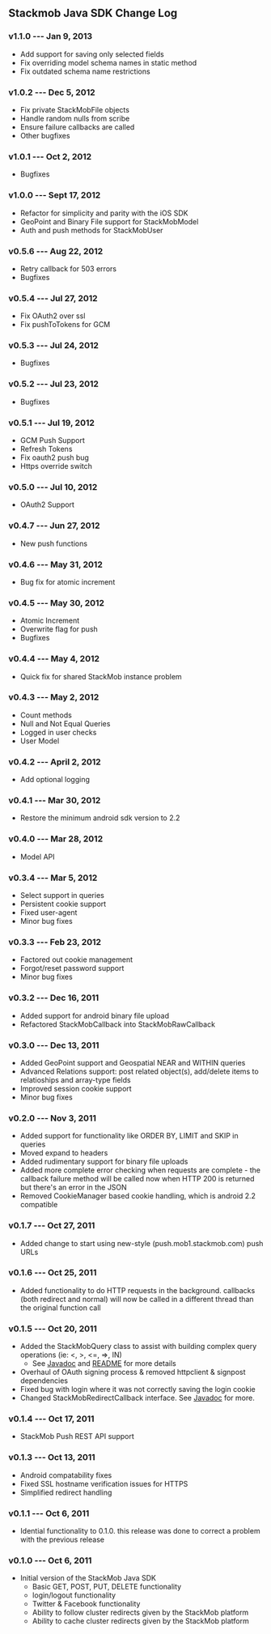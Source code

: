 ## Stackmob Java SDK Change Log

### v1.1.0 --- Jan 9, 2013
* Add support for saving only selected fields
* Fix overriding model schema names in static method
* Fix outdated schema name restrictions

### v1.0.2 --- Dec 5, 2012
* Fix private StackMobFile objects
* Handle random nulls from scribe
* Ensure failure callbacks are called
* Other bugfixes

### v1.0.1 --- Oct 2, 2012
* Bugfixes

### v1.0.0 --- Sept 17, 2012
* Refactor for simplicity and parity with the iOS SDK
* GeoPoint and Binary File support for StackMobModel
* Auth and push methods for StackMobUser

### v0.5.6 --- Aug 22, 2012
* Retry callback for 503 errors
* Bugfixes

### v0.5.4 --- Jul 27, 2012
* Fix OAuth2 over ssl
* Fix pushToTokens for GCM

### v0.5.3 --- Jul 24, 2012
* Bugfixes

### v0.5.2 --- Jul 23, 2012
* Bugfixes

### v0.5.1 --- Jul 19, 2012
* GCM Push Support
* Refresh Tokens
* Fix oauth2 push bug
* Https override switch

### v0.5.0 --- Jul 10, 2012
* OAuth2 Support

### v0.4.7 --- Jun 27, 2012
* New push functions

### v0.4.6 --- May 31, 2012
* Bug fix for atomic increment

### v0.4.5 --- May 30, 2012
* Atomic Increment
* Overwrite flag for push
* Bugfixes

### v0.4.4 --- May 4, 2012
* Quick fix for shared StackMob instance problem

### v0.4.3 --- May 2, 2012
* Count methods
* Null and Not Equal Queries
* Logged in user checks
* User Model

### v0.4.2 --- April 2, 2012
* Add optional logging

### v0.4.1 --- Mar 30, 2012
* Restore the minimum android sdk version to 2.2

### v0.4.0 --- Mar 28, 2012
* Model API

### v0.3.4 --- Mar 5, 2012
* Select support in queries
* Persistent cookie support
* Fixed user-agent
* Minor bug fixes

### v0.3.3 --- Feb 23, 2012
* Factored out cookie management
* Forgot/reset password support
* Minor bug fixes

### v0.3.2 --- Dec 16, 2011
* Added support for android binary file upload
* Refactored StackMobCallback into StackMobRawCallback

### v0.3.0 --- Dec 13, 2011
* Added GeoPoint support and Geospatial NEAR and WITHIN queries
* Advanced Relations support: post related object(s), add/delete items to relatioships and array-type fields
* Improved session cookie support
* Minor bug fixes

### v0.2.0 --- Nov 3, 2011
* Added support for functionality like ORDER BY, LIMIT and SKIP in queries
* Moved expand to headers
* Added rudimentary support for binary file uploads
* Added more complete error checking when requests are complete - the callback failure method will be called now when HTTP 200 is returned but there's an error in the JSON
* Removed CookieManager based cookie handling, which is android 2.2 compatible

### v0.1.7 --- Oct 27, 2011
* Added change to start using new-style (push.mob1.stackmob.com) push URLs

### v0.1.6 --- Oct 25, 2011
* Added functionality to do HTTP requests in the background. callbacks (both redirect and normal) will now be called in a different thread than the original function call

### v0.1.5 --- Oct 20, 2011
* Added the StackMobQuery class to assist with building complex query operations (ie: <, >, <=, =>, IN)
	* See [Javadoc](http://stackmob.github.com/stackmob-java-client-sdk/javadoc/0.1.5/apidocs) and [README](https://github.com/stackmob/stackmob-java-client-sdk/blob/master/README.md) for more details
* Overhaul of OAuth signing process & removed httpclient & signpost dependencies
* Fixed bug with login where it was not correctly saving the login cookie
* Changed StackMobRedirectCallback interface. See [Javadoc](http://stackmob.github.com/stackmob-java-client-sdk/javadoc/0.1.5/apidocs/com/stackmob/sdk/callback/StackMobRedirectedCallback.html) for more.

### v0.1.4 ---  Oct 17, 2011
* StackMob Push REST API support

### v0.1.3 --- Oct 13, 2011
* Android compatability fixes
* Fixed SSL hostname verification issues for HTTPS
* Simplified redirect handling

### v0.1.1 --- Oct 6, 2011
* Idential functionality to 0.1.0. this release was done to correct a problem with the previous release

### v0.1.0 --- Oct 6, 2011
* Initial version of the StackMob Java SDK
  * Basic GET, POST, PUT, DELETE functionality
  * login/logout functionality
  * Twitter & Facebook functionality
  * Ability to follow cluster redirects given by the StackMob platform
  * Ability to cache cluster redirects given by the StackMob platform



